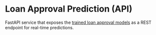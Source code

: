 # Loan Approval Prediction (API)

FastAPI service that exposes the [trained loan approval models](https://github.com/madany01/loan-approval-prediction-models) as a REST endpoint for real-time predictions.
